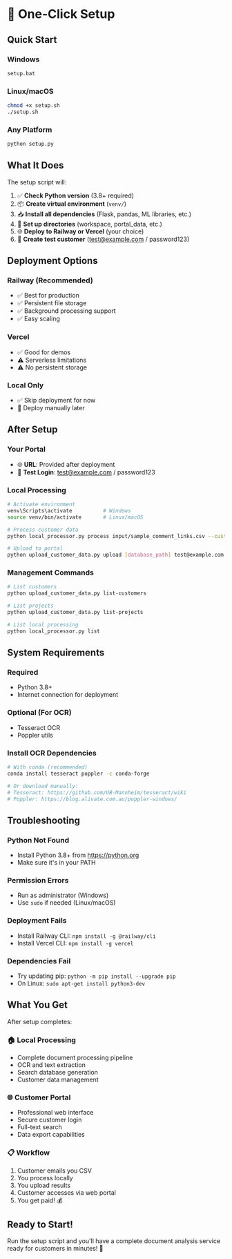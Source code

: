 # 🚀 One-Click Setup

## Quick Start

### **Windows**
```bash
setup.bat
```

### **Linux/macOS**
```bash
chmod +x setup.sh
./setup.sh
```

### **Any Platform**
```bash
python setup.py
```

## What It Does

The setup script will:

1. ✅ **Check Python version** (3.8+ required)
2. 📦 **Create virtual environment** (`venv/`)
3. 📥 **Install all dependencies** (Flask, pandas, ML libraries, etc.)
4. 📁 **Set up directories** (workspace, portal_data, etc.)
5. 🌐 **Deploy to Railway or Vercel** (your choice)
6. 👤 **Create test customer** (test@example.com / password123)

## Deployment Options

### **Railway (Recommended)**
- ✅ Best for production
- ✅ Persistent file storage
- ✅ Background processing support
- ✅ Easy scaling

### **Vercel**
- ✅ Good for demos
- ⚠️ Serverless limitations
- ⚠️ No persistent storage

### **Local Only**
- ✅ Skip deployment for now
- 🔧 Deploy manually later

## After Setup

### **Your Portal**
- 🌐 **URL**: Provided after deployment
- 👤 **Test Login**: test@example.com / password123

### **Local Processing**
```bash
# Activate environment
venv\Scripts\activate          # Windows
source venv/bin/activate       # Linux/macOS

# Process customer data
python local_processor.py process input/sample_comment_links.csv --customer "Test Customer" --project "Sample"

# Upload to portal
python upload_customer_data.py upload [database_path] test@example.com "Sample Project"
```

### **Management Commands**
```bash
# List customers
python upload_customer_data.py list-customers

# List projects  
python upload_customer_data.py list-projects

# List local processing
python local_processor.py list
```

## System Requirements

### **Required**
- Python 3.8+
- Internet connection for deployment

### **Optional (For OCR)**
- Tesseract OCR
- Poppler utils

### **Install OCR Dependencies**
```bash
# With conda (recommended)
conda install tesseract poppler -c conda-forge

# Or download manually:
# Tesseract: https://github.com/UB-Mannheim/tesseract/wiki
# Poppler: https://blog.alivate.com.au/poppler-windows/
```

## Troubleshooting

### **Python Not Found**
- Install Python 3.8+ from https://python.org
- Make sure it's in your PATH

### **Permission Errors**
- Run as administrator (Windows)
- Use `sudo` if needed (Linux/macOS)

### **Deployment Fails**
- Install Railway CLI: `npm install -g @railway/cli`
- Install Vercel CLI: `npm install -g vercel`

### **Dependencies Fail**
- Try updating pip: `python -m pip install --upgrade pip`
- On Linux: `sudo apt-get install python3-dev`

## What You Get

After setup completes:

### **🏠 Local Processing**
- Complete document processing pipeline
- OCR and text extraction
- Search database generation
- Customer data management

### **🌐 Customer Portal**
- Professional web interface
- Secure customer login
- Full-text search
- Data export capabilities

### **📋 Workflow**
1. Customer emails you CSV
2. You process locally
3. You upload results
4. Customer accesses via web portal
5. You get paid! 💰

## Ready to Start!

Run the setup script and you'll have a complete document analysis service ready for customers in minutes! 🎉

